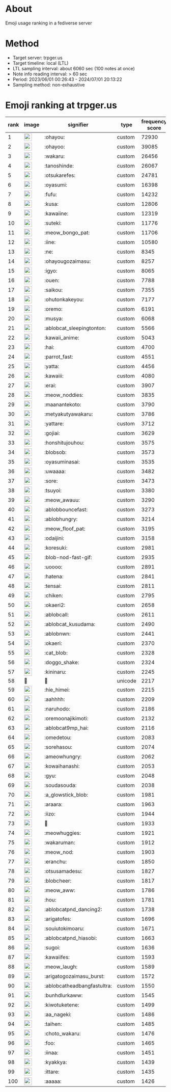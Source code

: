 # About
Emoji usage ranking in a fediverse server

# Method
- Target server: trpger.us
- Target timeline: local (LTL)
- LTL sampling interval: about 6060 sec (100 notes at once)
- Note info reading interval: > 60 sec
- Period: 2023/06/01 00:26:43 - 2024/07/01 20:13:22 
- Sampling method: non-exhaustive

# Emoji ranking at trpger.us

|rank|image|signifier|type|frequency score|
|----|----|----|----|----|
|1|<img height="24" src="https://trpger.us/emoji/ohayou.webp">|:ohayou:|custom|72930|
|2|<img height="24" src="https://trpger.us/emoji/ohayoo.webp">|:ohayoo:|custom|39085|
|3|<img height="24" src="https://trpger.us/emoji/wakaru.webp">|:wakaru:|custom|26456|
|4|<img height="24" src="https://trpger.us/emoji/tanoshinde.webp">|:tanoshinde:|custom|26067|
|5|<img height="24" src="https://trpger.us/emoji/otsukarefes.webp">|:otsukarefes:|custom|24781|
|6|<img height="24" src="https://trpger.us/emoji/oyasumi.webp">|:oyasumi:|custom|16398|
|7|<img height="24" src="https://trpger.us/emoji/fufu.webp">|:fufu:|custom|14232|
|8|<img height="24" src="https://trpger.us/emoji/kusa.webp">|:kusa:|custom|12806|
|9|<img height="24" src="https://trpger.us/emoji/kawaiine.webp">|:kawaiine:|custom|12319|
|10|<img height="24" src="https://trpger.us/emoji/suteki.webp">|:suteki:|custom|11776|
|11|<img height="24" src="https://trpger.us/emoji/meow_bongo_pat.webp">|:meow_bongo_pat:|custom|11706|
|12|<img height="24" src="https://trpger.us/emoji/iine.webp">|:iine:|custom|10580|
|13|<img height="24" src="https://trpger.us/emoji/ne.webp">|:ne:|custom|8345|
|14|<img height="24" src="https://trpger.us/emoji/ohayougozaimasu.webp">|:ohayougozaimasu:|custom|8257|
|15|<img height="24" src="https://trpger.us/emoji/igyo.webp">|:igyo:|custom|8065|
|16|<img height="24" src="https://trpger.us/emoji/ouen.webp">|:ouen:|custom|7788|
|17|<img height="24" src="https://trpger.us/emoji/saikou.webp">|:saikou:|custom|7355|
|18|<img height="24" src="https://trpger.us/emoji/ohutonkakeyou.webp">|:ohutonkakeyou:|custom|7177|
|19|<img height="24" src="https://trpger.us/emoji/oremo.webp">|:oremo:|custom|6191|
|20|<img height="24" src="https://trpger.us/emoji/musya.webp">|:musya:|custom|6068|
|21|<img height="24" src="https://trpger.us/emoji/ablobcat_sleepingtonton.webp">|:ablobcat_sleepingtonton:|custom|5566|
|22|<img height="24" src="https://trpger.us/emoji/kawaii_anime.webp">|:kawaii_anime:|custom|5043|
|23|<img height="24" src="https://trpger.us/emoji/hai.webp">|:hai:|custom|4700|
|24|<img height="24" src="https://trpger.us/emoji/parrot_fast.webp">|:parrot_fast:|custom|4551|
|25|<img height="24" src="https://trpger.us/emoji/yatta.webp">|:yatta:|custom|4456|
|26|<img height="24" src="https://trpger.us/emoji/kawaiii.webp">|:kawaiii:|custom|4080|
|27|<img height="24" src="https://trpger.us/emoji/erai.webp">|:erai:|custom|3907|
|28|<img height="24" src="https://trpger.us/emoji/meow_noddies.webp">|:meow_noddies:|custom|3835|
|29|<img height="24" src="https://trpger.us/emoji/maanantekoto.webp">|:maanantekoto:|custom|3790|
|30|<img height="24" src="https://trpger.us/emoji/metyakutyawakaru.webp">|:metyakutyawakaru:|custom|3786|
|31|<img height="24" src="https://trpger.us/emoji/yattare.webp">|:yattare:|custom|3712|
|32|<img height="24" src="https://trpger.us/emoji/gojiai.webp">|:gojiai:|custom|3629|
|33|<img height="24" src="https://trpger.us/emoji/honshitujouhou.webp">|:honshitujouhou:|custom|3575|
|34|<img height="24" src="https://trpger.us/emoji/blobsob.webp">|:blobsob:|custom|3573|
|35|<img height="24" src="https://trpger.us/emoji/oyasuminasai.webp">|:oyasuminasai:|custom|3535|
|36|<img height="24" src="https://trpger.us/emoji/uwaaaa.webp">|:uwaaaa:|custom|3482|
|37|<img height="24" src="https://trpger.us/emoji/sore.webp">|:sore:|custom|3473|
|38|<img height="24" src="https://trpger.us/emoji/tsuyoi.webp">|:tsuyoi:|custom|3380|
|39|<img height="24" src="https://trpger.us/emoji/meow_awauu.webp">|:meow_awauu:|custom|3290|
|40|<img height="24" src="https://trpger.us/emoji/ablobbouncefast.webp">|:ablobbouncefast:|custom|3273|
|41|<img height="24" src="https://trpger.us/emoji/ablobhungry.webp">|:ablobhungry:|custom|3214|
|42|<img height="24" src="https://trpger.us/emoji/meow_floof_pat.webp">|:meow_floof_pat:|custom|3195|
|43|<img height="24" src="https://trpger.us/emoji/odaijini.webp">|:odaijini:|custom|3158|
|44|<img height="24" src="https://trpger.us/emoji/koresuki.webp">|:koresuki:|custom|2981|
|45|<img height="24" src="https://trpger.us/emoji/blob-nod-fast-gif.webp">|:blob-nod-fast-gif:|custom|2935|
|46|<img height="24" src="https://trpger.us/emoji/uoooo.webp">|:uoooo:|custom|2891|
|47|<img height="24" src="https://trpger.us/emoji/hatena.webp">|:hatena:|custom|2841|
|48|<img height="24" src="https://trpger.us/emoji/tensai.webp">|:tensai:|custom|2811|
|49|<img height="24" src="https://trpger.us/emoji/chiken.webp">|:chiken:|custom|2795|
|50|<img height="24" src="https://trpger.us/emoji/okaeri2.webp">|:okaeri2:|custom|2658|
|51|<img height="24" src="https://trpger.us/emoji/ablobcall.webp">|:ablobcall:|custom|2611|
|52|<img height="24" src="https://trpger.us/emoji/ablobcat_kusudama.webp">|:ablobcat_kusudama:|custom|2490|
|53|<img height="24" src="https://trpger.us/emoji/ablobnwn.webp">|:ablobnwn:|custom|2441|
|54|<img height="24" src="https://trpger.us/emoji/okaeri.webp">|:okaeri:|custom|2370|
|55|<img height="24" src="https://trpger.us/emoji/cat_blob.webp">|:cat_blob:|custom|2328|
|56|<img height="24" src="https://trpger.us/emoji/doggo_shake.webp">|:doggo_shake:|custom|2324|
|57|<img height="24" src="https://trpger.us/emoji/kininaru.webp">|:kininaru:|custom|2245|
|58|🍮|🍮|unicode|2217|
|59|<img height="24" src="https://trpger.us/emoji/hie_himei.webp">|:hie_himei:|custom|2215|
|60|<img height="24" src="https://trpger.us/emoji/aahhhh.webp">|:aahhhh:|custom|2209|
|61|<img height="24" src="https://trpger.us/emoji/naruhodo.webp">|:naruhodo:|custom|2186|
|62|<img height="24" src="https://trpger.us/emoji/oremoonajikimoti.webp">|:oremoonajikimoti:|custom|2132|
|63|<img height="24" src="https://trpger.us/emoji/ablobcat9mp_hai.webp">|:ablobcat9mp_hai:|custom|2116|
|64|<img height="24" src="https://trpger.us/emoji/omedetou.webp">|:omedetou:|custom|2083|
|65|<img height="24" src="https://trpger.us/emoji/sorehasou.webp">|:sorehasou:|custom|2074|
|66|<img height="24" src="https://trpger.us/emoji/ameowhungry.webp">|:ameowhungry:|custom|2062|
|67|<img height="24" src="https://trpger.us/emoji/kowaihanashi.webp">|:kowaihanashi:|custom|2053|
|68|<img height="24" src="https://trpger.us/emoji/gyu.webp">|:gyu:|custom|2048|
|69|<img height="24" src="https://trpger.us/emoji/soudasouda.webp">|:soudasouda:|custom|2038|
|70|<img height="24" src="https://trpger.us/emoji/a_glowstick_blob.webp">|:a_glowstick_blob:|custom|1981|
|71|<img height="24" src="https://trpger.us/emoji/araara.webp">|:araara:|custom|1963|
|72|<img height="24" src="https://trpger.us/emoji/iizo.webp">|:iizo:|custom|1944|
|73|<img height="24" src="https://trpger.us/emoji/birthday.webp">|:birthday:|custom|1933|
|74|<img height="24" src="https://trpger.us/emoji/meowhuggies.webp">|:meowhuggies:|custom|1921|
|75|<img height="24" src="https://trpger.us/emoji/wakaruman.webp">|:wakaruman:|custom|1912|
|76|<img height="24" src="https://trpger.us/emoji/meow_nod.webp">|:meow_nod:|custom|1903|
|77|<img height="24" src="https://trpger.us/emoji/eranchu.webp">|:eranchu:|custom|1850|
|78|<img height="24" src="https://trpger.us/emoji/otsusamadesu.webp">|:otsusamadesu:|custom|1827|
|79|<img height="24" src="https://trpger.us/emoji/blobcheer.webp">|:blobcheer:|custom|1817|
|80|<img height="24" src="https://trpger.us/emoji/meow_aww.webp">|:meow_aww:|custom|1786|
|81|<img height="24" src="https://trpger.us/emoji/hou.webp">|:hou:|custom|1781|
|82|<img height="24" src="https://trpger.us/emoji/ablobcatpnd_dancing2.webp">|:ablobcatpnd_dancing2:|custom|1738|
|83|<img height="24" src="https://trpger.us/emoji/arigatofes.webp">|:arigatofes:|custom|1696|
|84|<img height="24" src="https://trpger.us/emoji/souiutokimoaru.webp">|:souiutokimoaru:|custom|1671|
|85|<img height="24" src="https://trpger.us/emoji/ablobcatpnd_hiasobi.webp">|:ablobcatpnd_hiasobi:|custom|1663|
|86|<img height="24" src="https://trpger.us/emoji/sugoi.webp">|:sugoi:|custom|1636|
|87|<img height="24" src="https://trpger.us/emoji/kawaiifes.webp">|:kawaiifes:|custom|1593|
|88|<img height="24" src="https://trpger.us/emoji/meow_laugh.webp">|:meow_laugh:|custom|1589|
|89|<img height="24" src="https://trpger.us/emoji/arigatogozaimasu_burst.webp">|:arigatogozaimasu_burst:|custom|1572|
|90|<img height="24" src="https://trpger.us/emoji/ablobcatheadbangfastultra.webp">|:ablobcatheadbangfastultra:|custom|1550|
|91|<img height="24" src="https://trpger.us/emoji/bunhdlurkaww.webp">|:bunhdlurkaww:|custom|1545|
|92|<img height="24" src="https://trpger.us/emoji/kiwotuketene.webp">|:kiwotuketene:|custom|1499|
|93|<img height="24" src="https://trpger.us/emoji/aa_nageki.webp">|:aa_nageki:|custom|1486|
|94|<img height="24" src="https://trpger.us/emoji/taihen.webp">|:taihen:|custom|1485|
|95|<img height="24" src="https://trpger.us/emoji/choto_wakaru.webp">|:choto_wakaru:|custom|1476|
|96|<img height="24" src="https://trpger.us/emoji/foo.webp">|:foo:|custom|1465|
|97|<img height="24" src="https://trpger.us/emoji/iinaa.webp">|:iinaa:|custom|1451|
|98|<img height="24" src="https://trpger.us/emoji/kyakkya.webp">|:kyakkya:|custom|1439|
|99|<img height="24" src="https://trpger.us/emoji/ittare.webp">|:ittare:|custom|1435|
|100|<img height="24" src="https://trpger.us/emoji/aaaaa.webp">|:aaaaa:|custom|1426|
